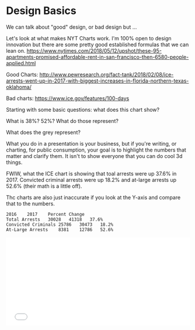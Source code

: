 # Design Basics

We can talk about "good" design, or bad design but ...

Let's look at what makes NYT Charts work. I'm 100% open to design innovation but there are some pretty good established formulas that we can lean on.
https://www.nytimes.com/2018/05/12/upshot/these-95-apartments-promised-affordable-rent-in-san-francisco-then-6580-people-applied.html

Good Charts: http://www.pewresearch.org/fact-tank/2018/02/08/ice-arrests-went-up-in-2017-with-biggest-increases-in-florida-northern-texas-oklahoma/

Bad charts: https://www.ice.gov/features/100-days

Starting with some basic questions: what does this chart show?

What is 38%? 52%? What do those represent?

What does the grey represent?

What you do in a presentation is your business, but if you're writing, or charting, for public consumption, your goal is to highlight the numbers that matter and clarify them. It isn't to show everyone that you can do cool 3d things.

FWIW, what the ICE chart is showing that toal arrests were up 37.6% in 2017. Convicted criminal arrests were up 18.2% and at-large arrests up 52.6% (their math is a little off).

Thc charts are also just inaccurate if you look at the Y-axis and compare that to the numbers.

	2016	2017	Percent Change
	Total Arrests	30028	41318	37.6%
	Convicted Criminals	25786	30473	18.2%
	At-Large Arrests	8381	12786	52.6%



<iframe id="datawrapper-chart-Ztj22" src="//datawrapper.dwcdn.net/Ztj22/1/" scrolling="no" frameborder="0" allowtransparency="true" style="width: 0; min-width: 100% !important;" height="240"></iframe><script type="text/javascript">if("undefined"==typeof window.datawrapper)window.datawrapper={};window.datawrapper["Ztj22"]={},window.datawrapper["Ztj22"].embedDeltas={"100":605,"200":360,"300":300,"400":283,"500":240,"700":223,"800":223,"900":223,"1000":223},window.datawrapper["Ztj22"].iframe=document.getElementById("datawrapper-chart-Ztj22"),window.datawrapper["Ztj22"].iframe.style.height=window.datawrapper["Ztj22"].embedDeltas[Math.min(1e3,Math.max(100*Math.floor(window.datawrapper["Ztj22"].iframe.offsetWidth/100),100))]+"px",window.addEventListener("message",function(a){if("undefined"!=typeof a.data["datawrapper-height"])for(var b in a.data["datawrapper-height"])if("Ztj22"==b)window.datawrapper["Ztj22"].iframe.style.height=a.data["datawrapper-height"][b]+"px"});</script>
